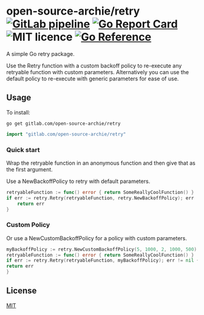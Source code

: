 # open-source-archie/retry [![GitLab pipeline](https://img.shields.io/gitlab/pipeline/open-source-archie/retry)](https://gitlab.com/open-source-archie/retry/builds) [![Go Report Card](https://goreportcard.com/badge/gitlab.com/open-source-archie/retry)](https://goreportcard.com/report/gitlab.com/open-source-archie/retry) ![MIT licence](https://img.shields.io/badge/license-MIT-green) [![Go Reference](https://pkg.go.dev/badge/gitlab.com/open-source-archie/retry.svg)](https://pkg.go.dev/gitlab.com/open-source-archie/retry)
A simple Go retry package.

Use the Retry function with a custom backoff policy to re-execute any retryable function with custom parameters.
Alternatively you can use the default policy to re-execute with generic parameters for ease of use.
## Usage
To install:
```
go get gitlab.com/open-source-archie/retry
```

```go
import "gitlab.com/open-source-archie/retry"
```

### Quick start
Wrap the retryable function in an anonymous function and then give that as the first argument.

Use a NewBackoffPolicy to retry with default parameters.
```go
retryableFunction := func() error { return SomeReallyCoolFunction() }
if err := retry.Retry(retryableFunction, retry.NewBackoffPolicy); err != nil {
    return err
}
```

### Custom Policy
Or use a NewCustomBackoffPolicy for a policy with custom parameters.
```go
myBackoffPolicy := retry.NewCustomBackoffPolicy(5, 1000, 2, 1000, 500)
retryableFunction := func() error { return SomeReallyCoolFunction() }
if err := retry.Retry(retryableFunction, myBackoffPolicy); err != nil {
return err
}
```

## License
[MIT](https://choosealicense.com/licenses/mit/)
